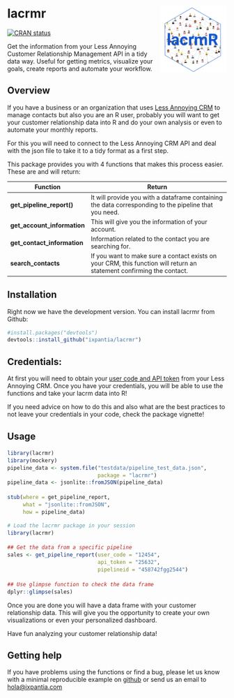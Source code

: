 
<!-- README.md is generated from README.Rmd. Please edit that file -->

# lacrmr <a href="https://ixpantia.github.io/lacrmr/"><img src="man/figures/lacrmR.png" align="right" width="30%"></a>

<!-- badges: start -->

[![CRAN
status](https://www.r-pkg.org/badges/version/lacrmr)](https://cran.r-project.org/package=lacrmr)
<!-- badges: end -->

Get the information from your Less Annoying Customer Relationship
Management API in a tidy data way. Useful for getting metrics, visualize
your goals, create reports and automate your workflow.

## Overview

If you have a business or an organization that uses [Less Annoying
CRM](https://www.lessannoyingcrm.com/) to manage contacts but also you
are an R user, probably you will want to get your customer relationship
data into R and do your own analysis or even to automate your monthly
reports.

For this you will need to connect to the Less Annoying CRM API and deal
with the json file to take it to a tidy format as a first step.

This package provides you with 4 functions that makes this process
easier. These are and will return:

| Function                    | Return                                                                                                                |
|-----------------------------|-----------------------------------------------------------------------------------------------------------------------|
| **get_pipeline_report()**   | It will provide you with a dataframe containing the data corresponding to the pipeline that you need.                 |
| **get_account_information** | This will give you the information of your account.                                                                   |
| **get_contact_information** | Information related to the contact you are searching for.                                                             |
| **search_contacts**         | If you want to make sure a contact exists on your CRM, this function will return an statement confirming the contact. |

## Installation

Right now we have the development version. You can install lacrmr from
Github:

``` r
#install.packages("devtools")
devtools::install_github("ixpantia/lacrmr")
```

## Credentials:

At first you will need to obtain your [user code and API
token](https://www.lessannoyingcrm.com/help/how-to-get-your-user-code-and-api-key)
from your Less Annoying CRM. Once you have your credentials, you will be
able to use the functions and take your lacrm data into R!

If you need advice on how to do this and also what are the best
practices to not leave your credentials in your code, check the package
vignette!

## Usage

``` r
library(lacrmr)
library(mockery)
pipeline_data <- system.file("testdata/pipeline_test_data.json",
                             package = "lacrmr")
pipeline_data <- jsonlite::fromJSON(pipeline_data)

stub(where = get_pipeline_report,
     what = "jsonlite::fromJSON",
     how = pipeline_data)
```

``` r
# Load the lacrmr package in your session
library(lacrmr)

## Get the data from a specific pipeline
sales <- get_pipeline_report(user_code = "12454", 
                             api_token = "25632",
                             pipelineid = "458742fgg2544")

## Use glimpse function to check the data frame
dplyr::glimpse(sales)
```

Once you are done you will have a data frame with your customer
relationship data. This will give you the opportunity to create your own
visualizations or even your personalized dashboard.

Have fun analyzing your customer relationship data!

## Getting help

If you have problems using the functions or find a bug, please let us
know with a minimal reproducible example on
[github](https://github.com/ixpantia/lacrmr/issues) or send us an email
to <hola@ixpantia.com>

